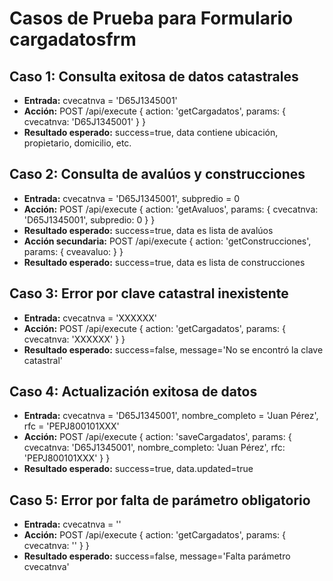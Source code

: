 # Casos de Prueba para Formulario cargadatosfrm

## Caso 1: Consulta exitosa de datos catastrales
- **Entrada:** cvecatnva = 'D65J1345001'
- **Acción:** POST /api/execute { action: 'getCargadatos', params: { cvecatnva: 'D65J1345001' } }
- **Resultado esperado:** success=true, data contiene ubicación, propietario, domicilio, etc.

## Caso 2: Consulta de avalúos y construcciones
- **Entrada:** cvecatnva = 'D65J1345001', subpredio = 0
- **Acción:** POST /api/execute { action: 'getAvaluos', params: { cvecatnva: 'D65J1345001', subpredio: 0 } }
- **Resultado esperado:** success=true, data es lista de avalúos
- **Acción secundaria:** POST /api/execute { action: 'getConstrucciones', params: { cveavaluo: <id> } }
- **Resultado esperado:** success=true, data es lista de construcciones

## Caso 3: Error por clave catastral inexistente
- **Entrada:** cvecatnva = 'XXXXXX'
- **Acción:** POST /api/execute { action: 'getCargadatos', params: { cvecatnva: 'XXXXXX' } }
- **Resultado esperado:** success=false, message='No se encontró la clave catastral'

## Caso 4: Actualización exitosa de datos
- **Entrada:** cvecatnva = 'D65J1345001', nombre_completo = 'Juan Pérez', rfc = 'PEPJ800101XXX'
- **Acción:** POST /api/execute { action: 'saveCargadatos', params: { cvecatnva: 'D65J1345001', nombre_completo: 'Juan Pérez', rfc: 'PEPJ800101XXX' } }
- **Resultado esperado:** success=true, data.updated=true

## Caso 5: Error por falta de parámetro obligatorio
- **Entrada:** cvecatnva = ''
- **Acción:** POST /api/execute { action: 'getCargadatos', params: { cvecatnva: '' } }
- **Resultado esperado:** success=false, message='Falta parámetro cvecatnva'

